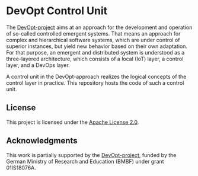 # DevOpt Control Unit
The [DevOpt-project](http://www.devopt-projekt.de) aims at an approach for the development and operation of so-called controlled emergent systems.
That means an approach for complex and hierarchical software systems, which are under control of superior instances, but yield new behavior based on their own adaptation.
For that purpose, an emergent and distributed system is understood as a three-layered architecture, which consists of a local (IoT) layer, a control layer, and a DevOps layer.

A control unit in the DevOpt-approach realizes the logical concepts of the control layer in practice.
This repository hosts the code of such a control unit.


## License
This project is licensed under the [Apache License 2.0](https://www.apache.org/licenses/LICENSE-2.0.html).

## Acknowledgments
This work is partially supported by the [DevOpt-project](http://www.devopt-projekt.de), funded by the German Ministry of Research and Education (BMBF) under grant 01IS18076A.
